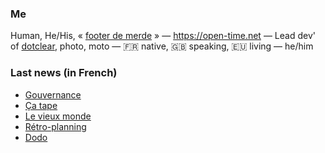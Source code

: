 ### Me

Human, He/His, « [footer de merde](https://open-time.net/post/2013/07/17/La-veritable-histoire-du-Footer-de-merde-) » — https://open-time.net — Lead dev' of [dotclear](https://git.dotclear.org/dev/dotclear), photo, moto — 🇫🇷 native, 🇬🇧 speaking, 🇪🇺 living — he/him

### Last news (in French)

<!-- BLOG-POST-LIST:START -->
- [Gouvernance](https://open-time.net/post/2022/11/23/Gouvernance)
- [Ça tape](https://open-time.net/post/2022/11/22/Ca-tape)
- [Le vieux monde](https://open-time.net/post/2022/11/21/Le-vieux-monde)
- [Rétro-planning](https://open-time.net/post/2022/11/20/Retro-planning)
- [Dodo](https://open-time.net/post/2022/11/19/Dodo)
<!-- BLOG-POST-LIST:END -->
